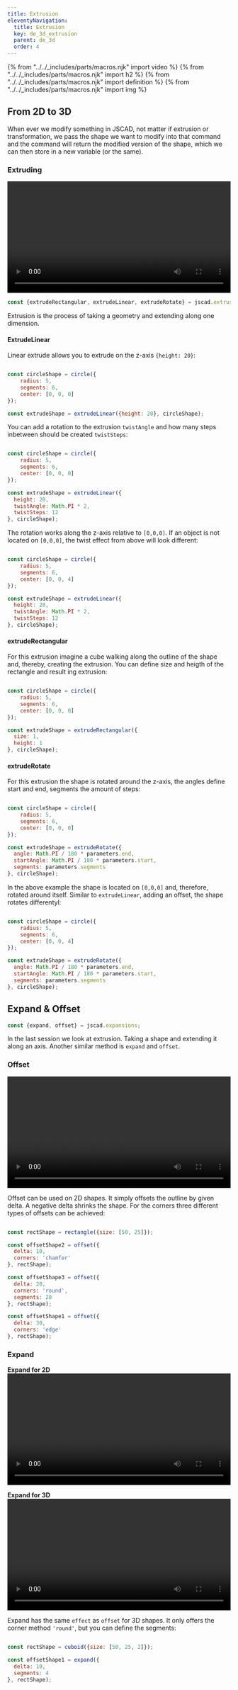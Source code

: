 ```yaml
---
title: Extrusion
eleventyNavigation:
  title: Extrusion
  key: de_3d_extrusion
  parent: de_3d
  order: 4
---
```


{% from "../../_includes/parts/macros.njk" import video %}
{% from "../../_includes/parts/macros.njk" import h2 %}
{% from "../../_includes/parts/macros.njk" import definition %}
{% from "../../_includes/parts/macros.njk" import img %}

## From 2D to 3D 

When ever we modify something in JSCAD, not matter if extrusion or transformation, we pass the shape we want to modify into that command and the command will return the modified version of the shape, which we can then store in a new variable (or the same).

### Extruding

<video width="1920" height="1080" style="max-width:100%; height: auto;" controls>
  <source src="https://fhp-video-hosting.s3.eu-central-1.amazonaws.com/06-3d-intro/extrude-final.mp4" type="video/mp4">
  Your browser does not support the video tag.
</video>

```js
const {extrudeRectangular, extrudeLinear, extrudeRotate} = jscad.extrusions;
```

Extrusion is the process of taking a geometry and extending along one dimension.

#### ExtrudeLinear

Linear extrude allows you to extrude on the z-axis `{height: 20}`:

<img src="./assets/extrudeLinear.png" alt="" style="max-width:100%; display:block; margin: 0 auto;" />

```js
const circleShape = circle({
    radius: 5,
    segments: 6,
    center: [0, 0, 0]
});

const extrudeShape = extrudeLinear({height: 20}, circleShape);
```

You can add a rotation to the extrusion `twistAngle` and how many steps inbetween should be created `twistSteps`:

<img src="./assets/extrudeLinear-1.png" alt="" style="max-width:100%; display:block; margin: 0 auto;" />

```js
const circleShape = circle({
    radius: 5,
    segments: 6,
    center: [0, 0, 0]
});

const extrudeShape = extrudeLinear({
  height: 20,
  twistAngle: Math.PI * 2,
  twistSteps: 12
}, circleShape);
```

The rotation works along the z-axis relative to `[0,0,0]`. If an object is not located on `[0,0,0]`, the twist effect from above will look different:

<img src="./assets/extrudeLinear-2.png" alt="" style="max-width:100%; display:block; margin: 0 auto;" />

```js
const circleShape = circle({
    radius: 5,
    segments: 6,
    center: [0, 0, 4]
});

const extrudeShape = extrudeLinear({
  height: 20,
  twistAngle: Math.PI * 2,
  twistSteps: 12
}, circleShape);
```


#### extrudeRectangular

For this extrusion imagine a cube walking along the outline of the shape and, thereby, creating the extrusion. You can define size and heigth of the rectangle and result ing extrusion:

<img src="./assets/extrudeRectangular.png" alt="" style="max-width:100%; display:block; margin: 0 auto;" />

```js
const circleShape = circle({
    radius: 5,
    segments: 6,
    center: [0, 0, 0]
});

const extrudeShape = extrudeRectangular({
  size: 1,
  height: 1
}, circleShape);
```

#### extrudeRotate

For this extrusion the shape is rotated around the z-axis, the angles define start and end, segments the amount of steps:

<img src="./assets/extrudeRotate-1.png" alt="" style="max-width:100%; display:block; margin: 0 auto;" />

```js
const circleShape = circle({
    radius: 5,
    segments: 6,
    center: [0, 0, 0]
});

const extrudeShape = extrudeRotate({
  angle: Math.PI / 180 * parameters.end,
  startAngle: Math.PI / 180 * parameters.start,
  segments: parameters.segments
}, circleShape);
```

In the above example the shape is located on `[0,0,0]` and, therefore, rotated around itself. Similar to `extrudeLinear`, adding an offset, the shape rotates differentyl:

<img src="./assets/extrudeRotate-2.png" alt="" style="max-width:100%; display:block; margin: 0 auto;" />

```js
const circleShape = circle({
    radius: 5,
    segments: 6,
    center: [0, 0, 4]
});

const extrudeShape = extrudeRotate({
  angle: Math.PI / 180 * parameters.end,
  startAngle: Math.PI / 180 * parameters.start,
  segments: parameters.segments
}, circleShape);
```

## Expand & Offset

```js
const {expand, offset} = jscad.expansions;
```

In the last session we look at extrusion. Taking a shape and extending it along an axis. Another similar method is `expand` and `offset`.

### Offset

<video width="1920" height="1080" style="max-width:100%; height: auto;" controls>
  <source src="https://fhp-video-hosting.s3.eu-central-1.amazonaws.com/07-3d-adv/offset.mp4" type="video/mp4">
  Your browser does not support the video tag.
</video>

Offset can be used on 2D shapes. It simply offsets the outline by given delta. A negative delta shrinks the shape. For the corners three different types of offsets can be achieved:

<img src="./assets/offset.png" alt="" style="max-width:100%; display:block; margin: 0 auto;" />

```js
const rectShape = rectangle({size: [50, 25]});

const offsetShape2 = offset({
  delta: 10,
  corners: 'chamfer'
}, rectShape);

const offsetShape3 = offset({
  delta: 20,
  corners: 'round',
  segments: 20
}, rectShape);

const offsetShape1 = offset({
  delta: 30,
  corners: 'edge'
}, rectShape);
```

### Expand

**Expand for 2D**
<video width="1920" height="1080" style="max-width:100%; height: auto;" controls>
  <source src="https://fhp-video-hosting.s3.eu-central-1.amazonaws.com/07-3d-adv/expand-2d.mp4" type="video/mp4">
  Your browser does not support the video tag.
</video>

**Expand for 3D**
<video width="1920" height="1080" style="max-width:100%; height: auto;" controls>
  <source src="https://fhp-video-hosting.s3.eu-central-1.amazonaws.com/07-3d-adv/expand-3d.mp4" type="video/mp4">
  Your browser does not support the video tag.
</video>


Expand has the same `effect` as `offset` for 3D shapes. It only offers the corner method `'round'`, but you can define the segments:

<img src="./assets/segments.png" alt="" style="max-width:100%; display:block; margin: 0 auto;" />

```js
const rectShape = cuboid({size: [50, 25, 2]});

const offsetShape1 = expand({
  delta: 10,
  segments: 4
}, rectShape); 
```